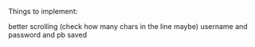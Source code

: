 Things to implement:

better scrolling (check how many chars in the line maybe)
username and password and pb saved
